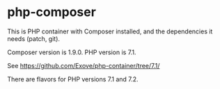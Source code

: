 # php-composer

This is PHP container with Composer installed, and the dependencies it needs (patch, git).

Composer version is 1.9.0. PHP version is 7.1.

See https://github.com/Exove/php-container/tree/7.1/

There are flavors for PHP versions 7.1 and 7.2.
